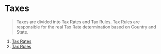 # Taxes

> Taxes are divided into Tax Rates and Tax Rules. Tax Rules are responsible for the real Tax Rate determination based on Country and State.

1. [Tax Rates](./01_Tax_Rate/index.md)
1. [Tax Rules](./02_Tax_Rule/index.md)